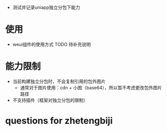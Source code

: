 - 测试并记录uniapp独立分包下能力


# 使用
- weui组件的使用方式 TODO 待补充说明



# 能力限制
- 当前构建独立分包时，不会复制引用的包外图片
    - 通常对于图片使用：cdn + 小图（base64），所以暂不考虑更改包外图片路径
- 不支持插件（框架对独立分包的限制）


# questions for zhetengbiji